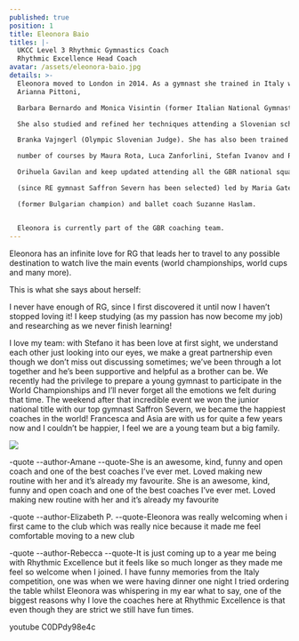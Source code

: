 ```yaml
---
published: true
position: 1
title: Eleonora Baio
titles: |-
  UKCC Level 3 Rhythmic Gymnastics Coach
  Rhythmic Excellence Head Coach
avatar: /assets/eleonora-baio.jpg
details: >-
  Eleonora moved to London in 2014. As a gymnast she trained in Italy with
  Arianna Pittoni,

  Barbara Bernardo and Monica Visintin (former Italian National Gymnast).

  She also studied and refined her techniques attending a Slovenian school as part of the Squad team of Olga Pavletic and

  Branka Vajngerl (Olympic Slovenian Judge). She has also been trained on a

  number of courses by Maura Rota, Luca Zanforlini, Stefan Ivanov and Ruben

  Orihuela Gavilan and keep updated attending all the GBR national squad training camps

  (since RE gymnast Saffron Severn has been selected) led by Maria Gateva

  (former Bulgarian champion) and ballet coach Suzanne Haslam.


  Eleonora is currently part of the GBR coaching team.
---
```

Eleonora has an infinite love for RG that leads her to travel to any possible destination to watch live the main events (world championships, world cups and many more).

This is what she says about herself:

I never have enough of RG, since I first discovered it until now I haven’t stopped loving it! I keep studying (as my passion has now become my job) and researching as we never finish learning!

I love my team: with Stefano it has been love at first sight, we understand each other just looking into our eyes, we make a great partnership even though we don’t miss out discussing sometimes; we’ve been through a lot together and he’s been supportive and helpful as a brother can be. We recently had the privilege to prepare a young gymnast to participate in the World Championships and I’ll never forget all the emotions we felt during that time. The weekend after that incredible event we won the junior national title with our top gymnast Saffron Severn, we became the happiest coaches in the world!
Francesca and Asia are with us for quite a few years now and I couldn’t be happier, I feel we are a young team but a big family. 

![](/assets/img_1805.jpg)

-quote --author-Amane --quote-She is an awesome, kind, funny and open coach and one of the best coaches I’ve ever met. Loved making new routine with her and it’s already my favourite. She is an awesome, kind, funny and open coach and one of the best coaches I’ve ever met. Loved making new routine with her and it’s already my favourite

-quote --author-Elizabeth P. --quote-Eleonora was really welcoming when i first came to the club which was really nice because it made me feel comfortable moving to a new club

-quote --author-Rebecca --quote-It is just coming up to a year me being with Rhythmic Excellence but it feels like so much longer as they made me feel so welcome when I joined. I have funny memories from the Italy competition, one was when we were having dinner one night I tried ordering the table whilst Eleonora was whispering in my ear what to say, one of the biggest reasons why I love the coaches here at Rhythmic Excellence is that even though they are strict we still have fun times.

youtube C0DPdy98e4c